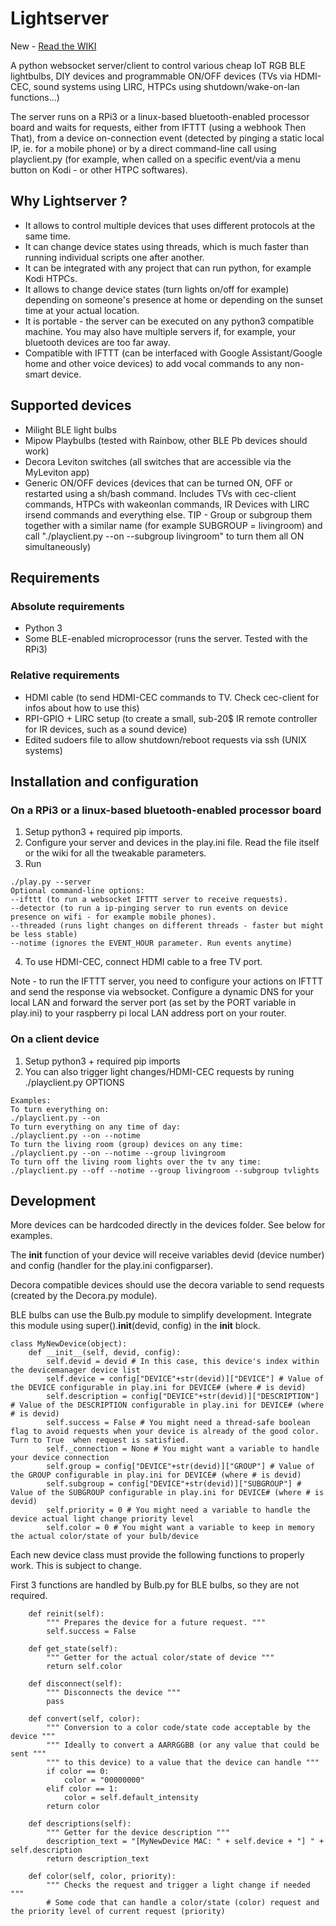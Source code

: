 # Lightserver
New - [Read the WIKI](https://github.com/Mazotis/Lightserver/wiki)

A python websocket server/client to control various cheap IoT RGB BLE lightbulbs, DIY devices and programmable ON/OFF devices (TVs via HDMI-CEC, sound systems using LIRC, HTPCs using shutdown/wake-on-lan functions...)

The server runs on a RPi3 or a linux-based bluetooth-enabled processor board and waits for requests, either from IFTTT (using a webhook Then That), from a device on-connection event (detected by pinging a static local IP, ie. for a mobile phone) or by a direct command-line call using playclient.py (for example, when called on a specific event/via a menu button on Kodi - or other HTPC softwares). 

## Why Lightserver ?
* It allows to control multiple devices that uses different protocols at the same time.
* It can change device states using threads, which is much faster than running individual scripts one after another.
* It can be integrated with any project that can run python, for example Kodi HTPCs.
* It allows to change device states (turn lights on/off for example) depending on someone's presence at home or depending on the sunset time at your actual location.
* It is portable - the server can be executed on any python3 compatible machine. You may also have multiple servers if, for example, your bluetooth devices are too far away.
* Compatible with IFTTT (can be interfaced with Google Assistant/Google home and other voice devices) to add vocal commands to any non-smart device.

## Supported devices
- Milight BLE light bulbs
- Mipow Playbulbs (tested with Rainbow, other BLE Pb devices should work)
- Decora Leviton switches (all switches that are accessible via the MyLeviton app)
- Generic ON/OFF devices (devices that can be turned ON, OFF or restarted using a sh/bash command. Includes TVs with cec-client commands, HTPCs with wakeonlan commands, IR Devices with LIRC irsend commands and everything else. TIP - Group or subgroup them together with a similar name (for example SUBGROUP = livingroom) and call "./playclient.py --on --subgroup livingroom" to turn them all ON simultaneously)


## Requirements
### Absolute requirements
- Python 3
- Some BLE-enabled microprocessor (runs the server. Tested with the RPi3)

### Relative requirements
- HDMI cable (to send HDMI-CEC commands to TV. Check cec-client for infos about how to use this)
- RPI-GPIO + LIRC setup (to create a small, sub-20$ IR remote controller for IR devices, such as a sound device)
- Edited sudoers file to allow shutdown/reboot requests via ssh (UNIX systems)


## Installation and configuration
### On a RPi3 or a linux-based bluetooth-enabled processor board
1) Setup python3 + required pip imports.
2) Configure your server and devices in the play.ini file. Read the file itself or the wiki for all the tweakable parameters.
3) Run 
```
./play.py --server 
Optional command-line options:
--ifttt (to run a websocket IFTTT server to receive requests).
--detector (to run a ip-pinging server to run events on device presence on wifi - for example mobile phones).
--threaded (runs light changes on different threads - faster but might be less stable)
--notime (ignores the EVENT_HOUR parameter. Run events anytime)
```
4) To use HDMI-CEC, connect HDMI cable to a free TV port.

Note - to run the IFTTT server, you need to configure your actions on IFTTT and send the response via websocket. Configure a
dynamic DNS for your local LAN and forward the server port (as set by the PORT variable in play.ini) to your raspberry pi local LAN address port on your router.

### On a client device
1) Setup python3 + required pip imports
2) You can also trigger light changes/HDMI-CEC requests by runing ./playclient.py OPTIONS
```
Examples:
To turn everything on:
./playclient.py --on
To turn everything on any time of day:
./playclient.py --on --notime
To turn the living room (group) devices on any time:
./playclient.py --on --notime --group livingroom
To turn off the living room lights over the tv any time:
./playclient.py --off --notime --group livingroom --subgroup tvlights

```

## Development
More devices can be hardcoded directly in the devices folder. See below for examples.

The __init__ function of your device will receive variables devid (device number) and config (handler for the play.ini configparser).

Decora compatible devices should use the decora variable to send requests (created by the Decora.py module).

BLE bulbs can use the Bulb.py module to simplify development. Integrate this module using super().__init__(devid, config) in the __init__ block.
```
class MyNewDevice(object):
    def __init__(self, devid, config):
        self.devid = devid # In this case, this device's index within the devicemanager device list
        self.device = config["DEVICE"+str(devid)]["DEVICE"] # Value of the DEVICE configurable in play.ini for DEVICE# (where # is devid)
        self.description = config["DEVICE"+str(devid)]["DESCRIPTION"] # Value of the DESCRIPTION configurable in play.ini for DEVICE# (where # is devid)
        self.success = False # You might need a thread-safe boolean flag to avoid requests when your device is already of the good color. Turn to True  when request is satisfied. 
        self._connection = None # You might want a variable to handle your device connection
        self.group = config["DEVICE"+str(devid)]["GROUP"] # Value of the GROUP configurable in play.ini for DEVICE# (where # is devid)
        self.subgroup = config["DEVICE"+str(devid)]["SUBGROUP"] # Value of the SUBGROUP configurable in play.ini for DEVICE# (where # is devid)
        self.priority = 0 # You might need a variable to handle the device actual light change priority level
        self.color = 0 # You might want a variable to keep in memory the actual color/state of your bulb/device
```
Each new device class must provide the following functions to properly work. This is subject to change.

First 3 functions are handled by Bulb.py for BLE bulbs, so they are not required.
```
    def reinit(self):
        """ Prepares the device for a future request. """
        self.success = False

    def get_state(self):
        """ Getter for the actual color/state of device """
        return self.color

    def disconnect(self):
        """ Disconnects the device """
        pass

    def convert(self, color):
        """ Conversion to a color code/state code acceptable by the device """
        """ Ideally to convert a AARRGGBB (or any value that could be sent """
        """ to this device) to a value that the device can handle """
        if color == 0:
            color = "00000000"
        elif color == 1:
            color = self.default_intensity
        return color
        
    def descriptions(self):
        """ Getter for the device description """
        description_text = "[MyNewDevice MAC: " + self.device + "] " + self.description
        return description_text
        
    def color(self, color, priority):
        """ Checks the request and trigger a light change if needed """
        # Some code that can handle a color/state (color) request and the priority level of current request (priority)
``` 
